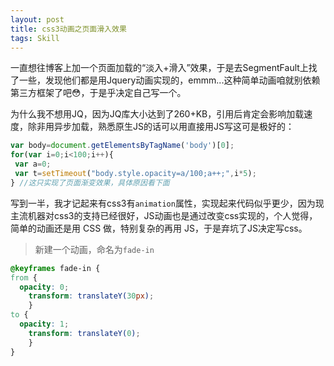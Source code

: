 ```yaml
---
layout: post
title: css3动画之页面滑入效果
tags: Skill
---
```


一直想往博客上加一个页面加载的“淡入+滑入”效果，于是去SegmentFault上找了一些，发现他们都是用Jquery动画实现的，emmm...这种简单动画咱就别依赖第三方框架了吧:flushed:，于是乎决定自己写一个。

为什么我不想用JQ，因为JQ库大小达到了260+KB，引用后肯定会影响加载速度，除非用异步加载，熟悉原生JS的话可以用直接用JS写这可是极好的：

```javascript
var body=document.getElementsByTagName('body')[0];
for(var i=0;i<100;i++){
 var a=0;
 var t=setTimeout("body.style.opacity=a/100;a++;",i*5);
} //这只实现了页面渐变效果，具体原因看下面
```

写到一半，我才记起来有css3有`animation`属性，实现起来代码似乎更少，因为现主流机器对css3的支持已经很好，JS动画也是通过改变css实现的，个人觉得，简单的动画还是用 CSS 做，特别复杂的再用 JS，于是弃坑了JS决定写css。

> 新建一个动画，命名为`fade-in`
```css
@keyframes fade-in {
from {
  opacity: 0;
    transform: translateY(30px);
    }
to {
  opacity: 1;
    transform: translateY(0);
    }
}
```
